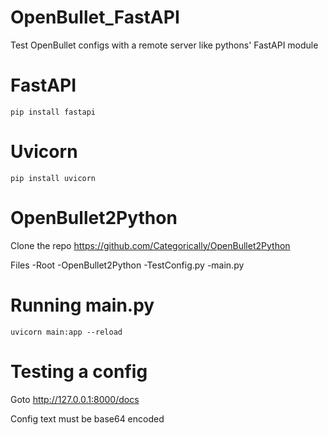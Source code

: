 # OpenBullet_FastAPI
Test OpenBullet configs with a remote server like pythons' FastAPI module

# FastAPI
```pip install fastapi```

# Uvicorn
```pip install uvicorn```

# OpenBullet2Python

Clone the repo https://github.com/Categorically/OpenBullet2Python

Files
-Root
  -OpenBullet2Python
    -TestConfig.py
  -main.py
 
# Running main.py
```uvicorn main:app --reload```

# Testing a config
Goto http://127.0.0.1:8000/docs

Config text must be base64 encoded
 
